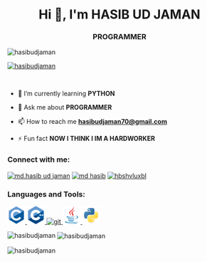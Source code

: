 <h1 align="center">Hi 👋, I'm HASIB UD JAMAN</h1>
<h3 align="center">PROGRAMMER</h3>

<p align="left"> <img src="https://komarev.com/ghpvc/?username=hasibudjaman&label=Profile%20views&color=0e75b6&style=flat" alt="hasibudjaman" /> </p>

<p align="left"> <a href="https://github.com/ryo-ma/github-profile-trophy"><img src="https://github-profile-trophy.vercel.app/?username=hasibudjaman" alt="hasibudjaman" /></a> </p>

<p align="left"> <a href="https://twitter.com/" target="blank"><img src="https://img.shields.io/twitter/follow/?logo=twitter&style=for-the-badge" alt="" /></a> </p>

- 🌱 I’m currently learning **PYTHON**

- 💬 Ask me about **PROGRAMMER**

- 📫 How to reach me **hasibudjaman70@gmail.com**

- ⚡ Fun fact **NOW I THINK I IM A HARDWORKER**

<h3 align="left">Connect with me:</h3>
<p align="left">
<a href="https://linkedin.com/in/md.hasib ud jaman" target="blank"><img align="center" src="https://raw.githubusercontent.com/rahuldkjain/github-profile-readme-generator/master/src/images/icons/Social/linked-in-alt.svg" alt="md.hasib ud jaman" height="30" width="40" /></a>
<a href="https://fb.com/md hasib" target="blank"><img align="center" src="https://raw.githubusercontent.com/rahuldkjain/github-profile-readme-generator/master/src/images/icons/Social/facebook.svg" alt="md hasib" height="30" width="40" /></a>
<a href="https://www.leetcode.com/hbshvluxbl" target="blank"><img align="center" src="https://raw.githubusercontent.com/rahuldkjain/github-profile-readme-generator/master/src/images/icons/Social/leet-code.svg" alt="hbshvluxbl" height="30" width="40" /></a>
</p>

<h3 align="left">Languages and Tools:</h3>
<p align="left"> <a href="https://www.cprogramming.com/" target="_blank" rel="noreferrer"> <img src="https://raw.githubusercontent.com/devicons/devicon/master/icons/c/c-original.svg" alt="c" width="40" height="40"/> </a> <a href="https://www.w3schools.com/cpp/" target="_blank" rel="noreferrer"> <img src="https://raw.githubusercontent.com/devicons/devicon/master/icons/cplusplus/cplusplus-original.svg" alt="cplusplus" width="40" height="40"/> </a> <a href="https://git-scm.com/" target="_blank" rel="noreferrer"> <img src="https://www.vectorlogo.zone/logos/git-scm/git-scm-icon.svg" alt="git" width="40" height="40"/> </a> <a href="https://www.java.com" target="_blank" rel="noreferrer"> <img src="https://raw.githubusercontent.com/devicons/devicon/master/icons/java/java-original.svg" alt="java" width="40" height="40"/> </a> <a href="https://www.python.org" target="_blank" rel="noreferrer"> <img src="https://raw.githubusercontent.com/devicons/devicon/master/icons/python/python-original.svg" alt="python" width="40" height="40"/> </a> </p>

<p><img align="left" src="https://github-readme-stats.vercel.app/api/top-langs?username=hasibudjaman&show_icons=true&locale=en&layout=compact" alt="hasibudjaman" /></p>

<p>&nbsp;<img align="center" src="https://github-readme-stats.vercel.app/api?username=hasibudjaman&show_icons=true&locale=en" alt="hasibudjaman" /></p>

<p><img align="center" src="https://github-readme-streak-stats.herokuapp.com/?user=hasibudjaman&" alt="hasibudjaman" /></p>
